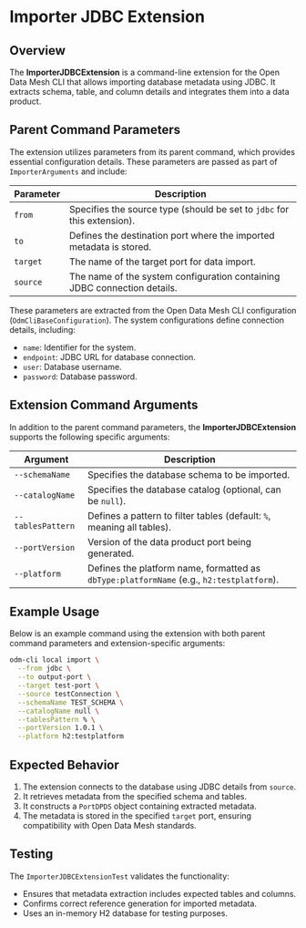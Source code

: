 # Importer JDBC Extension

## Overview
The **ImporterJDBCExtension** is a command-line extension for the Open Data Mesh CLI that allows importing database metadata using JDBC. It extracts schema, table, and column details and integrates them into a data product.

## Parent Command Parameters
The extension utilizes parameters from its parent command, which provides essential configuration details. These parameters are passed as part of `ImporterArguments` and include:

| Parameter  | Description |
|------------|-------------|
| `from`     | Specifies the source type (should be set to `jdbc` for this extension). |
| `to`       | Defines the destination port where the imported metadata is stored. |
| `target`   | The name of the target port for data import. |
| `source`   | The name of the system configuration containing JDBC connection details. |

These parameters are extracted from the Open Data Mesh CLI configuration (`OdmCliBaseConfiguration`). The system configurations define connection details, including:
- `name`: Identifier for the system.
- `endpoint`: JDBC URL for database connection.
- `user`: Database username.
- `password`: Database password.

## Extension Command Arguments
In addition to the parent command parameters, the **ImporterJDBCExtension** supports the following specific arguments:

| Argument        | Description |
|----------------|-------------|
| `--schemaName`  | Specifies the database schema to be imported. |
| `--catalogName` | Specifies the database catalog (optional, can be `null`). |
| `--tablesPattern` | Defines a pattern to filter tables (default: `%`, meaning all tables). |
| `--portVersion` | Version of the data product port being generated. |
| `--platform` | Defines the platform name, formatted as `dbType:platformName` (e.g., `h2:testplatform`). |

## Example Usage
Below is an example command using the extension with both parent command parameters and extension-specific arguments:

```sh
odm-cli local import \
  --from jdbc \
  --to output-port \
  --target test-port \
  --source testConnection \
  --schemaName TEST_SCHEMA \
  --catalogName null \
  --tablesPattern % \
  --portVersion 1.0.1 \
  --platform h2:testplatform
```

## Expected Behavior
1. The extension connects to the database using JDBC details from `source`.
2. It retrieves metadata from the specified schema and tables.
3. It constructs a `PortDPDS` object containing extracted metadata.
4. The metadata is stored in the specified `target` port, ensuring compatibility with Open Data Mesh standards.

## Testing
The `ImporterJDBCExtensionTest` validates the functionality:
- Ensures that metadata extraction includes expected tables and columns.
- Confirms correct reference generation for imported metadata.
- Uses an in-memory H2 database for testing purposes.